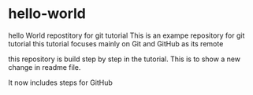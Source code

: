# hello-world
hello World repostitory for git tutorial
This is an exampe repository for git tutorial 
this tutorial focuses mainly on Git and GitHub as its remote

this repository is build step by step in the tutorial.
This is to show a new change in readme file.

It now includes steps for GitHub
